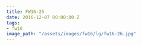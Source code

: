 ```yaml
---
title: FW16-26
date: 2016-12-07 00:00:00 Z
tags:
- fw16
image_path: "/assets/images/fw16/lg/fw16-26.jpg"
---
```


